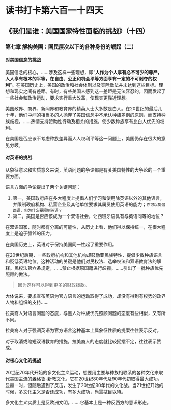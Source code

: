 # 读书打卡第六百一十四天
## 《我们是谁：美国国家特性面临的挑战》（十四）
### 第七章 解构美国：国民层次以下的各种身份的崛起（二）
#### 对美国信念的挑战

美国信念的核心，……涉及这样一些理想，即“**人作为个人享有必不可少的尊严，人人享有根本的平等，在自由、公正和机会平等方面享有一定的不可剥夺的权利**”。在美国历史上，美国的政治和社会体制以及实际做法并未达到这些目标。理想和现实之间有差距。有时，有些美国人感到这一差距是无法容忍的，因而发起了一些社会和政治运动，要求实行重大改革，使现实更靠近理想。

美国政界、商界、新闻界和教育界的精英人士大多数是白人。在20世纪的最后几十年，他们中间的相当多的人抛弃了美国信念中不承认种族差别的原则，而支持种族歧视。……热情支持赞助性行动及相关的措施，使少数种族享有比白人优先的权利。

在美国是否应该不考虑种族差异而人人权利平等这一问题上，美国仍存在很大的意见分歧。

#### 对英语的挑战

从象征意义和实质意义来说，英语问题的争论都是有关美国特性的大争论的一个重要方面。

语言方面的争论提出了两个关键问题：
1. 第一，美国政府应在多大程度上提倡人们学习和使用除英语以外的其他语言，并限制政府机构、私营企业及其他单位要求其属员使用英语的能力；```你可以提倡西语，但为什么要限制英语？```
2. 第二，美国是否应该成为一个双语社会，让西班牙语具有与英语同等的地位？

在双语国家，随时都有分离的可能性，从历史上看，他们得以保持统一，在很大程度上是迫于强邻的压力。

在美国历史上，英语对于保持美国同一性起了重要作用。

在20世纪后期，一些政府机构和其他机构却鼓励亚民族特性，提倡少数种族语言和贬低英语地位。这种活动的关键是他们对民权法、选举权法和双语教育法的解释。民权法第六条规定，……禁止根据原国籍进行歧视。……引出了一批种族优先照顾的做法。
> 因为这样可以得到更多的财政拨款。

大体说来，要求宣布英语为官方语言的运动取得了成功，却没有得到有权势的政界人物和组织的支持……

拉美裔人对语言问题的态度，与黑人对种族优先照顾问题的态度有些相似，又有所不同。

拉美裔人对于强调英语为官方语言这种基本上属象征性质的提案往往表示反对。

对于取消或缩短双语教育的措施，拉美裔人的态度就比较摇摆不定，往往表示赞成。

#### 对核心文化的挑战

20世纪70年代开始的多文化主义运动，想要用主要与种族相联系的各种文化来取代美国主流的盎格鲁-新教文化。它在20世纪80年代及90年代初取得最大成功，显赫一时，但随后遇到了反击，发生了20世纪90年代的文化战。当21世纪开始的时候，多文化主义是否还成功，有多大成功，尚需拭目以待。

多文化主义实质上是反欧洲文明。……它基本上是一种反西方的意识形态。